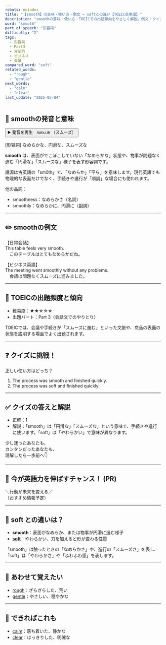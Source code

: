 ```yaml
---
robots: noindex
title: "【smooth】の意味・使い方・例文 ― softとの違い【TOEIC英単語】"
description: "smoothの意味・使い方・TOEICでの出題傾向をやさしく解説。例文・クイズ付きでsoftとの違いもわかりやすく学べます。"
word: "smooth"
part_of_speech: "形容詞"
difficulty: "2"
tags:
  - 形容詞
  - Part3
  - 肯定的
  - ビジネス
  - 会議
compared_word: "soft"
related_words:
  - "rough"
  - "gentle"
next_words:
  - "calm"
  - "clear"
last_update: "2025-05-04"
---
```


## 🔰 smoothの発音と意味

<button class="play-audio" onclick="playTTS('smooth')">
  <span class="play-audio-main">
    ▶️ 発音を再生　/smuːð/
  </span>
  <span class="play-audio-sub">
    （スムーズ）
  </span>
</button>

[形容詞] なめらかな、円滑な、スムーズな

**smooth** は、表面がでこぼこしていない「なめらかな」状態や、物事が問題なく進む「円滑な」「スムーズな」様子を表す形容詞です。

語源は古英語の「smōth」で、「なめらか」「平ら」を意味します。現代英語でも物理的な表面だけでなく、手続きや進行が「順調」な場合にも使われます。

他の品詞：  
- smoothness：なめらかさ（名詞）
- smoothly：なめらかに、円滑に（副詞）

---

## ✏️ smoothの例文

【日常会話】  
This table feels very smooth.  
　このテーブルはとてもなめらかだね。

【ビジネス英語】  
The meeting went smoothly without any problems.  
　会議は問題なくスムーズに進みました。

---

## 🎯 TOEICの出題頻度と傾向

- 難易度：★★☆☆☆
- 出題パート：Part 3（会話文でのやりとり）

TOEICでは、会議や手続きが「スムーズに進む」といった文脈や、商品の表面の状態を説明する場面でよく出題されます。

---

## ❓ クイズに挑戦！

正しい使い方はどっち？

1. The process was smooth and finished quickly.  
2. The process was soft and finished quickly.

---

## ✅ クイズの答えと解説

- 正解：**1**
- 解説：「smooth」は「円滑な」「スムーズな」という意味で、手続きや進行に使います。「soft」は「やわらかい」で意味が異なります。

少し迷ったあなたも、  
カンタンだったあなたも、  
理解したら一歩前へ👇️

---

## 🚀 今が英語力を伸ばすチャンス！ (PR)

<div class="info-center">
＼行動が未来を変える／<br>  
（おすすめ情報予定）
</div>

---

## 🤔  soft との違いは？

- **smooth**：表面がなめらか、または物事が円滑に進む様子
- **[soft](/word/soft)**：やわらかい、力を加えると形が変わる性質

「smooth」は触ったときの「なめらかさ」や、進行の「スムーズさ」を表し、「soft」は「やわらかさ」や「ふわふわ感」を表します。

---

## 🧩 あわせて覚えたい

- [rough](/word/rough)：ざらざらした、荒い
- [gentle](/word/gentle)：やさしい、穏やかな

---

## 📖 できればこれも

- [calm](/word/calm)：落ち着いた、静かな
- [clear](/word/clear)：はっきりした、明確な

<!-- cvid: aid40_bid14 -->
